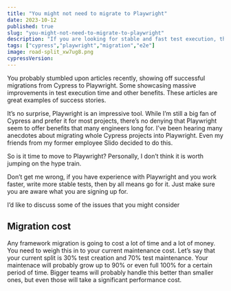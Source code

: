 ```yaml
---
title: "You might not need to migrate to Playwright"
date: 2023-10-12
published: true
slug: "you-might-not-need-to-migrate-to-playwright"
description: "If you are looking for stable and fast test execution, there’s no need to jump to the newest framework. Playwright is cool, but you might be bringing the same problems to your new project on migration"
tags: ["cypress","playwright","migration","e2e"]
image: road-split_xw7ug8.png
cypressVersion:
---
```

You probably stumbled upon articles recently, showing off successful migrations from Cypress to Playwright. Some showcasing massive improvements in test execution time and other benefits. These articles are great examples of success stories.

It’s no surprise, Playwright is an impressive tool. While I’m still a big fan of Cypress and prefer it for most projects, there’s no denying that Playwright seem to offer benefits that many engineers long for. I’ve been hearing many anecdotes about migrating whole Cypress projects into Playwright. Even my friends from my former employee Slido decided to do this.

So is it time to move to Playwright? Personally, I don’t think it is worth jumping on the hype train.

Don’t get me wrong, if you have experience with Playwright and you work faster, write more stable tests, then by all means go for it. Just make sure you are aware what you are signing up for.

I’d like to discuss some of the issues that you might consider 

## Migration cost
Any framework migration is going to cost a lot of time and a lot of money. You need to weigh this in to your current maintenance cost. Let’s say that your current split is 30% test creation and 70% test maintenance. Your maintenace will probably grow up to 90% or even full 100% for a certain period of time. Bigger teams will probably handle this better than smaller ones, but even those will take a significant performance cost.

